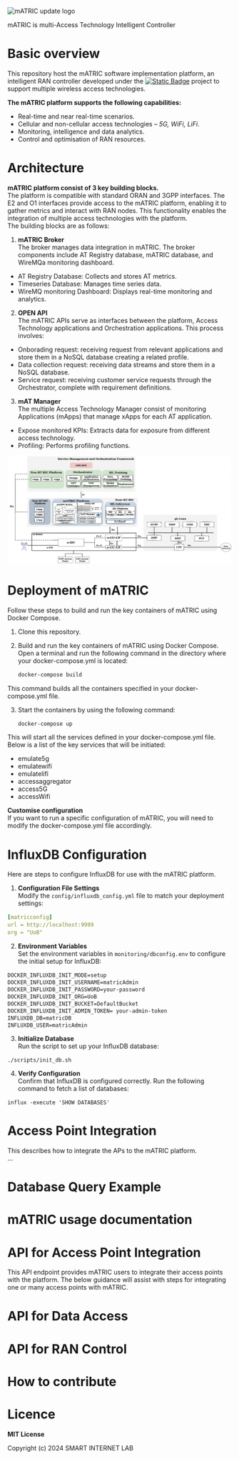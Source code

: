 ![mATRIC update logo](https://github.com/hpn-bristol/mATRIC/assets/63154875/5692d351-818e-48c2-834d-5d735871329d)

mATRIC is multi-Access Technology Intelligent Controller

# Basic overview 
This repository host the mATRIC software implementation platform, an intelligent RAN controller developed under the [![Static Badge](https://img.shields.io/badge/REASON-project)](https://reason-open-networks.ac.uk/about/) project to support multiple wireless access technologies.


**The mATRIC platform supports the following capabilities:**

- Real-time and near real-time scenarios.
- Cellular and non-cellular access technologies – _5G, WiFi, LiFi_.
- Monitoring, intelligence and data analytics.
- Control and optimisation of RAN resources.


# Architecture

**mATRIC platform consist of 3 key building blocks.** <br>
The platform is compatible with standard ORAN and 3GPP interfaces. The E2 and O1 interfaces provide access to the mATRIC platform, enabling it to gather metrics and interact with RAN nodes. This functionality enables the integration of multiple access technologies with the platform. <br>
The building blocks are as follows: <br>

1. **mATRIC Broker** <br>
The broker manages data integration in mATRIC. The broker components include AT Registry database, mATRIC database, and WireMQa monitoring dashboard.<br>
- AT Registry Database: Collects and stores AT metrics.<br>
- Timeseries Database: Manages time series data.<br>
- WireMQ monitoring Dashboard: Displays real-time monitoring and analytics.<br>
   

2. **OPEN API** <br>
The mATRIC APIs serve as interfaces between the platform, Access Technology applications and Orchestration applications. This process involves: <br>
- Onborading request: receiving request from relevant applications and store them in a NoSQL database creating a related profile.
- Data collection request: receiving data streams and store them in a NoSQL database.
- Service request: receiving customer service requests through the Orchestrator, complete with requirement definitions.

3. **mAT Manager**<br>
The multiple Access Technology Manager consist of monitoring Applications (mApps) that manage xApps for each AT application. <br>
- Expose monitored KPIs: Extracts data for exposure from different access technology.
- Profiling: Performs profiling functions.
 
   

 
![alt text](/matric.png)

# Deployment of mATRIC

Follow these steps to build and run the key containers of mATRIC using Docker Compose. <br>

1.	Clone this repository.
2.	Build and run the key containers of mATRIC using Docker Compose.
Open a terminal and run the following command in the directory where your docker-compose.yml is located:

  	``` Bash
	docker-compose build
	```
This command builds all the containers specified in your docker-compose.yml file.

3.	Start the containers by using the following command:
   
	``` Bash
	docker-compose up
	```
This will start all the services defined in your docker-compose.yml file. Below is a list of the key services that will be initiated:


-	emulate5g
-	emulatewifi
-	emulatelifi
-	accessaggregator
-	access5G
-	accessWifi


**Customise configuration** <br>
If you want to run a specific configuration of mATRIC, you will need to modify the docker-compose.yml file accordingly. 

# InfluxDB Configuration

Here are steps to configure InfluxDB for use with the mATRIC platform. <br>

1.	**Configuration File Settings** <br>
   Modify the `config/influxdb_config.yml` file to match your deployment settings:

   ```yaml
   [matricconfig]
   url = http://localhost:9999
   org = "UoB"
  ```

2.   **Environment Variables** <br>
    Set the environment variables in `monitoring/dbconfig.env` to configure the initial setup for InfluxDB: <br>
    
   ```
   DOCKER_INFLUXDB_INIT_MODE=setup
   DOCKER_INFLUXDB_INIT_USERNAME=matricAdmin
   DOCKER_INFLUXDB_INIT_PASSWORD=your-password
   DOCKER_INFLUXDB_INIT_ORG=UoB
   DOCKER_INFLUXDB_INIT_BUCKET=DefaultBucket
   DOCKER_INFLUXDB_INIT_ADMIN_TOKEN= your-admin-token
   INFLUXDB_DB=matricDB
   INFLUXDB_USER=matricAdmin
  ```

3.    **Initialize Database** <br>
Run the script to set up your InfluxDB database: <br>

   ```
   ./scripts/init_db.sh
  ```
	
4.	**Verify Configuration** <br>
Confirm that InfluxDB is configured correctly. Run the following command to fetch a list of databases: <br>

   ```
   influx -execute 'SHOW DATABASES'
   ```

# Access Point Integration

This describes how to integrate the APs to the mATRIC platform.<br>
...



# Database Query Example

# mATRIC usage documentation

# API for Access Point Integration

This API endpoint provides mATRIC users to integrate their access points with the platform. The below guidance will assist with steps for integrating one or many access points with mATRIC.

# API for Data Access

# API for RAN Control

# How to contribute

# Licence

**MIT License**

Copyright (c) 2024 SMART INTERNET LAB

